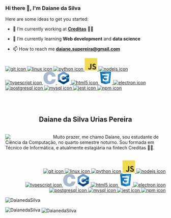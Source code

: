 ### Hi there 👋, I'm Daiane da Silva 

Here are some ideas to get you started:

- 🔭 I’m currently working at **[Creditas](https://www.creditas.com/?experiment=CRMIT-009b)** 💚🚀

- 🌱 I’m currently learning **Web development** and **data science**

- 📫 How to reach me **daiane.supereira@gmail.com**

 <a href="https://git-scm.com/" target="_blank"> <img src="https://www.vectorlogo.zone/logos/git-scm/git-scm-icon.svg" alt="git icon" width="40" height="40" /> </a>
    <a href="https://www.debian.org" target="_blank"> <img src="https://www.vectorlogo.zone/logos/linux/linux-icon.svg" alt="linux icon" width="40" height="40" /> </a>
    <a href="https://www.python.org" target="_blank"> <img src="https://www.vectorlogo.zone/logos/python/python-icon.svg" alt="python icon" width="40" height="40" /> </a>
    <a href="https://js.org" target="_blank"> <img src="https://raw.githubusercontent.com/devicons/devicon/master/icons/javascript/javascript-original.svg" alt="javascript icon" width="40" height="40" /> </a>
    <a href="https://nodejs.org/" target="_blank"> <img src="https://www.vectorlogo.zone/logos/nodejs/nodejs-icon.svg" alt="nodejs icon" width="40" height="40" /> </a>
    <a href="https://www.typescriptlang.org" target="_blank"> <img src="https://www.vectorlogo.zone/logos/typescriptlang/typescriptlang-icon.svg" alt="typescript icon" width="40" height="40" /> </a>
    <a href="https://www.cprogramming.com" target="_blank"> <img src="https://raw.githubusercontent.com/devicons/devicon/master/icons/c/c-original.svg" alt="c icon" width="40" height="40" /> </a>
    <a href="http://www.cplusplus.org" target="_blank"> <img src="https://raw.githubusercontent.com/devicons/devicon/master/icons/cplusplus/cplusplus-original.svg" alt="c plus plus icon" width="40" height="40" /> </a>
    <a href="https://www.w3.org/html/" target="_blank"> <img src="https://www.vectorlogo.zone/logos/w3_html5/w3_html5-icon.svg" alt="html5 icon" width="40" height="40" /> </a>
    <a href="https://www.w3.org/Style/CSS/Overview.en.html/" target="_blank"> <img src="https://raw.githubusercontent.com/devicons/devicon/master/icons/css3/css3-original.svg" alt="css3 icon" width="40" height="40" /> </a>
    <a href="https://www.electronjs.org" target="_blank"> <img src="https://www.vectorlogo.zone/logos/electronjs/electronjs-icon.svg" alt="electron icon" width="40" height="40" /> </a>
    <a href="https://postgresql.org/" target="_blank"> <img src="https://www.vectorlogo.zone/logos/postgresql/postgresql-icon.svg" alt="postgresql icon" width="40" height="40" /> </a>
    <a href="https://www.mysql.com" target="_blank"> <img src="https://www.vectorlogo.zone/logos/mysql/mysql-icon.svg" alt="mysql icon" width="40" height="40" /> </a>
    <a href="https://jestjs.io/docs/pt-BR/jest-community" target="_blank"> <img src="https://www.vectorlogo.zone/logos/jestjsio/jestjsio-icon.svg" alt="jest icon" width="40" height="40" /> </a>
    <a href="https://www.npmjs.com" target="_blank"> <img src="https://www.vectorlogo.zone/logos/npmjs/npmjs-icon.svg" alt="npm icon" width="40" height="40" /> </a>
</p>

<br><br>
<h2 align="center">Daiane da Silva Urias Pereira</h2>
<br>
<img src="https://avatars.githubusercontent.com/u/64085503?s=460&u=1c408cc786c913000bef1cdcaf430c97014cb002&v=4" align="left" width="150"/>
Muito prazer, me chamo Daiane, sou estudante de Ciência da Computação, no quarto semestre noturno. Sou formada em Técnico de Informática, e atualmente estagiária na fintech Creditas 💚🚀. 
<br>
<br>
<p align="right">
    <a href="https://git-scm.com/" target="_blank"> <img src="https://www.vectorlogo.zone/logos/git-scm/git-scm-icon.svg" alt="git icon" width="40" height="40" /> </a>
    <a href="https://www.debian.org" target="_blank"> <img src="https://www.vectorlogo.zone/logos/linux/linux-icon.svg" alt="linux icon" width="40" height="40" /> </a>
    <a href="https://www.python.org" target="_blank"> <img src="https://www.vectorlogo.zone/logos/python/python-icon.svg" alt="python icon" width="40" height="40" /> </a>
    <a href="https://js.org" target="_blank"> <img src="https://raw.githubusercontent.com/devicons/devicon/master/icons/javascript/javascript-original.svg" alt="javascript icon" width="40" height="40" /> </a>
    <a href="https://nodejs.org/" target="_blank"> <img src="https://www.vectorlogo.zone/logos/nodejs/nodejs-icon.svg" alt="nodejs icon" width="40" height="40" /> </a>
    <a href="https://www.typescriptlang.org" target="_blank"> <img src="https://www.vectorlogo.zone/logos/typescriptlang/typescriptlang-icon.svg" alt="typescript icon" width="40" height="40" /> </a>
    <a href="https://www.cprogramming.com" target="_blank"> <img src="https://raw.githubusercontent.com/devicons/devicon/master/icons/c/c-original.svg" alt="c icon" width="40" height="40" /> </a>
    <a href="http://www.cplusplus.org" target="_blank"> <img src="https://raw.githubusercontent.com/devicons/devicon/master/icons/cplusplus/cplusplus-original.svg" alt="c plus plus icon" width="40" height="40" /> </a>
    <a href="https://www.w3.org/html/" target="_blank"> <img src="https://www.vectorlogo.zone/logos/w3_html5/w3_html5-icon.svg" alt="html5 icon" width="40" height="40" /> </a>
    <a href="https://www.w3.org/Style/CSS/Overview.en.html/" target="_blank"> <img src="https://raw.githubusercontent.com/devicons/devicon/master/icons/css3/css3-original.svg" alt="css3 icon" width="40" height="40" /> </a>
    <a href="https://www.electronjs.org" target="_blank"> <img src="https://www.vectorlogo.zone/logos/electronjs/electronjs-icon.svg" alt="electron icon" width="40" height="40" /> </a>
    <a href="https://postgresql.org/" target="_blank"> <img src="https://www.vectorlogo.zone/logos/postgresql/postgresql-icon.svg" alt="postgresql icon" width="40" height="40" /> </a>
    <a href="https://www.mysql.com" target="_blank"> <img src="https://www.vectorlogo.zone/logos/mysql/mysql-icon.svg" alt="mysql icon" width="40" height="40" /> </a>
    <a href="https://jestjs.io/docs/pt-BR/jest-community" target="_blank"> <img src="https://www.vectorlogo.zone/logos/jestjsio/jestjsio-icon.svg" alt="jest icon" width="40" height="40" /> </a>
    <a href="https://www.npmjs.com" target="_blank"> <img src="https://www.vectorlogo.zone/logos/npmjs/npmjs-icon.svg" alt="npm icon" width="40" height="40" /> </a>


![DaianedaSilva](https://komarev.com/ghpvc/?username=DaianedaSilva)

<p><img align="left" src="https://github-readme-stats.vercel.app/api/top-langs/?username=DaianedaSilva&layout=compact&hide=html&langs_count=6" alt="DaianedaSilva" /></p>



<p>&nbsp;<img align="center" src="https://github-readme-stats.vercel.app/api?username=DaianedaSilva&show_icons=true" alt="DaianedaSilva" /></p>
